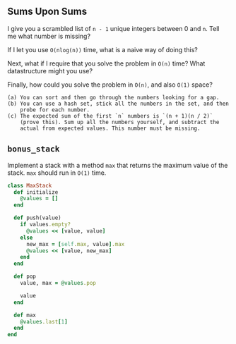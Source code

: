 ## Sums Upon Sums

I give you a scrambled list of `n - 1` unique integers between 0
and `n`. Tell me what number is missing?

If I let you use `O(nlog(n))` time, what is a naive way of doing this?

Next, what if I require that you solve the problem in `O(n)` time?
What datastructure might you use?

Finally, how could you solve the problem in `O(n)`, and also `O(1)`
space?

```
(a) You can sort and then go through the numbers looking for a gap.
(b) You can use a hash set, stick all the numbers in the set, and then
    probe for each number.
(c) The expected sum of the first `n` numbers is `(n + 1)(n / 2)`
    (prove this). Sum up all the numbers yourself, and subtract the
    actual from expected values. This number must be missing.
```

## `bonus_stack`

Implement a stack with a  method `max` that returns the maximum
value of the stack. `max` should run in `O(1)` time.

```ruby
class MaxStack
  def initialize
    @values = []
  end

  def push(value)
    if values.empty?
      @values << [value, value]
    else
      new_max = [self.max, value].max
      @values << [value, new_max]
    end
  end

  def pop
    value, max = @values.pop

    value
  end

  def max
    @values.last[1]
  end
end
```
